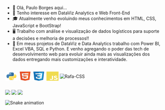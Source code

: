 - 👋 Olá, Paulo Borges aqui...
- 👀 Tenho interesse em DataViz Analytics e Web Front-End
- 🎓 Atualmente venho evoluindo meus conhecimentos em HTML, CSS, JavaScript e BootStrap!
- 🖥️ Trabalho com análise e visualização de dados logísticos para suporte a decisões e melhoria de processos!!
- 🎲 Em meus projetos de DataViz e Data Analytics trabalho com Power BI, Excel VBA, SQL e Python. E venho agregando o poder das tech de desenvolvimento web para evoluir ainda mais as visualizações dos dados entregando mais customizações e interatividade.

<div style="display: inline_block"><br>
  <img align="center" alt="Rafa-Python" height="30" width="40" src="https://raw.githubusercontent.com/devicons/devicon/master/icons/python/python-original.svg">
  <img align="center" alt="Rafa-HTML" height="30" width="40" src="https://raw.githubusercontent.com/devicons/devicon/master/icons/html5/html5-original.svg">
  <img align="center" alt="Rafa-CSS" height="30" width="40" src="https://raw.githubusercontent.com/devicons/devicon/master/icons/css3/css3-original.svg">
  <img align="center" alt="Rafa-Js" height="30" width="40" src="https://raw.githubusercontent.com/devicons/devicon/master/icons/javascript/javascript-plain.svg">
  <img align="center" alt="Rafa-CSS" height="30" width="40" src="https://cdn.jsdelivr.net/gh/devicons/devicon/icons/bootstrap/bootstrap-original.svg" />
 </div>

 ##

<div>
  <a href="https://www.linkedin.com/in/pabo07" target="_blank"><img src="https://img.shields.io/badge/-LinkedIn-%230077B5?style=for-the-badge&logo=linkedin&logoColor=white" target="_blank"></a>
  <a href = "mailto:pabo07.tech@gmail.com"><img src="https://img.shields.io/badge/Gmail-D14836?style=for-the-badge&logo=gmail&logoColor=white" target="_blank"></a>
  <a href="https://pabo-07.vercel.app" target="_blank"><img src="https://img.shields.io/badge/Vercel-000000?style=for-the-badge&logo=vercel&logoColor=white" target="_blank"></a>
</div>

![Snake animation](https://github.com/PaBo07/PaBo07/blob/output/github-contributor-grid-snake.svg)
